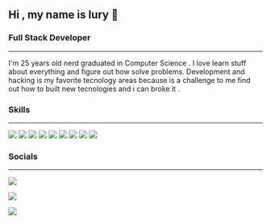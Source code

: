 ## Hi , my name is Iury 👋

### Full Stack Developer
-----------------------------

I'm 25 years old nerd graduated in Computer Science  . I love learn stuff about everything and figure out how solve problems.
Development and hacking is my favorite tecnology areas because is a challenge to me find out how to built new tecnologies and i can broke it .


### Skills
-----------------------------

<p align="left">
<img src="https://img.shields.io/badge/HTML5-E34F26?style=for-the-badge&logo=html5&logoColor=white"  />
<img src="https://img.shields.io/badge/CSS-239120?&style=for-the-badge&logo=css3&logoColor=white"  />
<img src="https://img.shields.io/badge/JavaScript-F7DF1E?style=for-the-badge&logo=javascript&logoColor=black"  />
<img src="https://img.shields.io/badge/Vue.js-35495E?style=for-the-badge&logo=vue.js&logoColor=4FC08D"  />
<img src="https://img.shields.io/badge/Tailwind_CSS-38B2AC?style=for-the-badge&logo=tailwind-css&logoColor=white"  />
<img src="https://img.shields.io/badge/SQLite-07405E?style=for-the-badge&logo=sqlite&logoColor=white"  />
<img src="https://img.shields.io/badge/MySQL-00000F?style=for-the-badge&logo=mysql&logoColor=white"  />
<img src="https://img.shields.io/badge/Laravel-FF2D20?style=for-the-badge&logo=laravel&logoColor=white"  />  
<img src="https://img.shields.io/badge/PHP-777BB4?style=for-the-badge&logo=php&logoColor=white"  />
</p>
  
  
### Socials
-----------------------------
  <p align="left">
  
  <a href="https://www.linkedin.com/in/iury-cavalcante-632a97187/"><img src="https://img.shields.io/badge/LinkedIn-0077B5?style=for-the-badge&logo=linkedin&logoColor=white"  /></a>
  
  <a href="discord.gg/#7199"><img src="https://img.shields.io/badge/Discord-7289DA?style=for-the-badge&logo=discord&logoColor=white"  /></a>
  
  <a href="https://github.com/iuryol"><img src="https://img.shields.io/badge/GitHub-100000?style=for-the-badge&logo=github&logoColor=white"  /></a></p>
  

